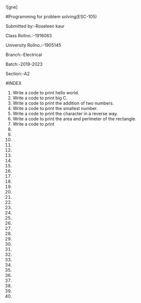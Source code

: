 ![gne]

#Programming for problem solving(ESC-105)

Submitted by:-Roseleen kaur

Class Rollno.:-1916063

University Rollno.:-1905145

Branch:-Electrical

Batch:-2019-2023

Section:-A2



#INDEX
1. Write a code to print hello world.
2. Write a code to print big C.
3. Write a code to print the addition of two numbers.
4. Write a code to print the smallest number.
5. Write a code to print the character in a reverse way.
6. Write a code to print the area and perimeter of the rectangle.
7. Write a code to print 
8.
9.
10.
11.
12.
13.
14.
15.
16.
17.
18.
19.
20.
21.
22.
23.
24.
25.
26.
27.
28.
29.
30.
31.
32.
33.
34.
35.
36.
37.
38.
39.
40.






